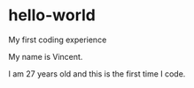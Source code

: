# hello-world
My first coding experience

My name is Vincent. 

I am 27 years old and this is the first time I code.
